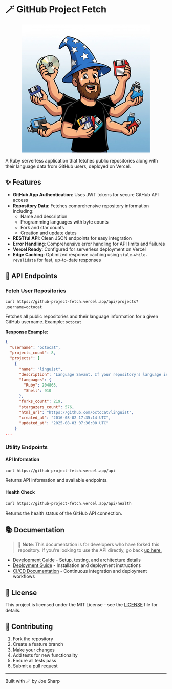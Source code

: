 # 🪄 GitHub Project Fetch

<p align="center">
  <img width=400 src="https://raw.githubusercontent.com/joe-sharp/github_project_fetch/refs/heads/images/github-project-fetch.webp">
</p>

A Ruby serverless application that fetches public repositories along with their language data from GitHub users, deployed on Vercel.

## ✨ Features

- **GitHub App Authentication**: Uses JWT tokens for secure GitHub API access
- **Repository Data**: Fetches comprehensive repository information including:
  - Name and description
  - Programming languages with byte counts
  - Fork and star counts
  - Creation and update dates
- **RESTful API**: Clean JSON endpoints for easy integration
- **Error Handling**: Comprehensive error handling for API limits and failures
- **Vercel Ready**: Configured for serverless deployment on Vercel
- **Edge Caching**: Optimized response caching using `stale-while-revalidate` for fast, up-to-date responses

## 📡 API Endpoints

### Fetch User Repositories
```http
curl https://github-project-fetch.vercel.app/api/projects?username=octocat
```
Fetches all public repositories and their language information for a given GitHub username. Example: `octocat`

**Response Example:**
```json
{
  "username": "octocat",
  "projects_count": 8,
  "projects": [
    {
      "name": "linguist",
      "description": "Language Savant. If your repository's language is being reported incorrectly, send us a pull request!",
      "languages": {
        "Ruby": 204865,
        "Shell": 910
      },
      "forks_count": 219,
      "stargazers_count": 576,
      "html_url": "https://github.com/octocat/linguist",
      "created_at": "2016-08-02 17:35:14 UTC",
      "updated_at": "2025-08-03 07:36:00 UTC"
    }
...
```

### Utility Endpoints

#### API Information
```http
curl https://github-project-fetch.vercel.app/api
```
Returns API information and available endpoints.

#### Health Check
```http
curl https://github-project-fetch.vercel.app/api/health
```
Returns the health status of the GitHub API connection.

## 📚 Documentation

> 📝 **Note**: This documentation is for developers who have forked this repository. If you're looking to use the API directly, go back [up here.](#-api-endpoints)

- [Development Guide](docs/development.md) - Setup, testing, and architecture details
- [Deployment Guide](docs/deployment.md) - Installation and deployment instructions
- [CI/CD Documentation](docs/ci-cd.md) - Continuous integration and deployment workflows

## 📄 License

This project is licensed under the MIT License - see the [LICENSE](LICENSE) file for details.

## 🤝 Contributing

1. Fork the repository
2. Create a feature branch
3. Make your changes
4. Add tests for new functionality
5. Ensure all tests pass
6. Submit a pull request

---

Built with 🪄 by Joe Sharp
